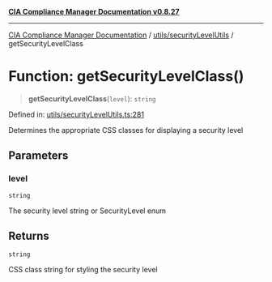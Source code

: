 [**CIA Compliance Manager Documentation v0.8.27**](../../../README.md)

***

[CIA Compliance Manager Documentation](../../../modules.md) / [utils/securityLevelUtils](../README.md) / getSecurityLevelClass

# Function: getSecurityLevelClass()

> **getSecurityLevelClass**(`level`): `string`

Defined in: [utils/securityLevelUtils.ts:281](https://github.com/Hack23/cia-compliance-manager/blob/26bb73ca86d23be8656cdd29d12202323a449310/src/utils/securityLevelUtils.ts#L281)

Determines the appropriate CSS classes for displaying a security level

## Parameters

### level

`string`

The security level string or SecurityLevel enum

## Returns

`string`

CSS class string for styling the security level
